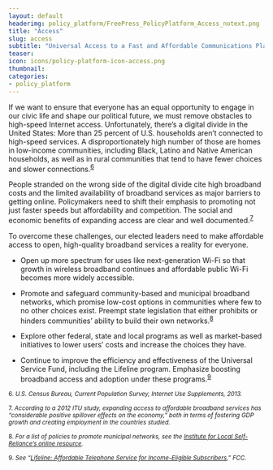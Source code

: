 ```yaml
---
layout: default
headerimg: policy_platform/FreePress_PolicyPlatform_Access_notext.png
title: "Access"
slug: access
subtitle: "Universal Access to a Fast and Affordable Communications Platform"
teaser:
icon: icons/policy-platform-icon-access.png
thumbnail:
categories:
- policy_platform
---
```

If we want to ensure that everyone has an equal opportunity to engage in our civic life and shape our political future, we must remove obstacles to high-speed Internet access. Unfortunately, there’s a digital divide in the United States: More than 25 percent of U.S. households aren’t connected to high-speed services. A disproportionately high number of those are homes in low-income communities, including Black, Latino and Native American households, as well as in rural communities that tend to have fewer choices and slower connections.<sup>[6](#6)<sup>

People stranded on the wrong side of the digital divide cite high broadband costs and the limited availability of broadband services as major barriers to getting online. Policymakers need to shift their emphasis to promoting not just faster speeds but affordability and competition. The social and economic benefits of expanding access are clear and well documented.<sup>[7](#7)<sup>

To overcome these challenges, our elected leaders need to make affordable access to open, high-quality broadband services a reality for everyone.

 * Open up more spectrum for uses like next-generation Wi-Fi so that growth in wireless broadband continues and affordable public Wi-Fi becomes more widely accessible.

 * Promote and safeguard community-based and municipal broadband networks, which promise low-cost options in communities where few to no other choices exist. Preempt state legislation that either prohibits or hinders communities’ ability to build their own networks.<sup>[8](#8)<sup>

 * Explore other federal, state and local programs as well as market-based initiatives to lower users’ costs and increase the choices they have.

 * Continue to improve the efficiency and effectiveness of the Universal Service Fund, including the Lifeline program. Emphasize boosting broadband access and adoption under these programs.<sup>[9](#9)<sup>

<sub><a name="6">6</a>. *U.S. Census Bureau, Current Population Survey, Internet Use Supplements, 2013.*</sub>

<sub><a name="7">7</a>. *According to a 2012 ITU study, expanding access to affordable broadband services has “considerable positive spillover effects on the economy,” both in terms of fostering GDP growth and creating employment in the countries studied.*</sub>

<sub><a name="8">8</a>. *For a list of policies to promote municipal networks, see the [Institute for Local Self-Reliance’s online resource](http://ilsr.org/rules/?contenttype=broadband-rule-archive).*

<sub><a name="9">9</a>. *See “[Lifeline: Affordable Telephone Service for Income-Eligible Subscribers](https://www.fcc.gov/guides/lifeline-and-link-affordable-telephone-service-income-eligible-consumers),” FCC.*
